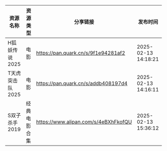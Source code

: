 | 资源名称       | 资源类型   | 分享链接                                 | 发布时间                |
| ---------- | ------ | ------------------------------------ | ------------------- |
| H狐妖传说2025  | 电影     | https://pan.quark.cn/s/9f1e94281af2  | 2025-02-13 14:18:21 |
| T天虎突击队2025 | 电影     | https://pan.quark.cn/s/addb408197d4  | 2025-02-13 14:16:11 |
| S双子杀手2019  | 经典电影合集 | https://www.alipan.com/s/4eBXhFkofQU | 2025-02-13 15:36:12 |
